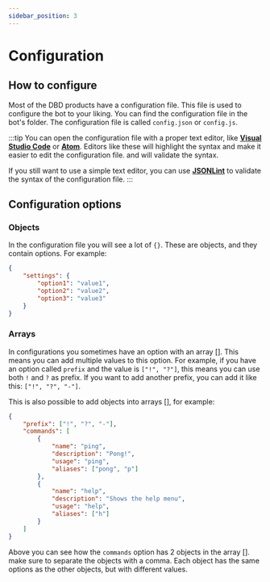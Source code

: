```yaml
---
sidebar_position: 3
---
```


# Configuration

## How to configure

Most of the DBD products have a configuration file. This file is used to configure the bot to your liking. You can find the configuration file in the bot's folder. The configuration file is called `config.json` or `config.js`.

:::tip
You can open the configuration file with a proper text editor, like [**Visual Studio Code**](https://code.visualstudio.com/) or [**Atom**](https://atom.io/). Editors like these will highlight the syntax and make it easier to edit the configuration file. and will validate the syntax.

If you still want to use a simple text editor, you can use [**JSONLint**](https://jsonlint.com/) to validate the syntax of the configuration file.
:::

## Configuration options

### Objects

In the configuration file you will see a lot of `{}`. These are objects, and they contain options. For example:

```json
{
	"settings": {
		"option1": "value1",
		"option2": "value2",
		"option3": "value3"
	}
}
```

### Arrays

In configurations you sometimes have an option with an array []. This means you can add multiple values to this option. For example, if you have an option called `prefix` and the value is `["!", "?"]`, this means you can use both `!` and `?` as prefix. If you want to add another prefix, you can add it like this: `["!", "?", "-"]`.

This is also possible to add objects into arrays [], for example:

```json
{
	"prefix": ["!", "?", "-"],
	"commands": [
		{
			"name": "ping",
			"description": "Pong!",
			"usage": "ping",
			"aliases": ["pong", "p"]
		},
		{
			"name": "help",
			"description": "Shows the help menu",
			"usage": "help",
			"aliases": ["h"]
		}
	]
}
```

Above you can see how the `commands` option has 2 objects in the array []. make sure to separate the objects with a comma. Each object has the same options as the other objects, but with different values.
